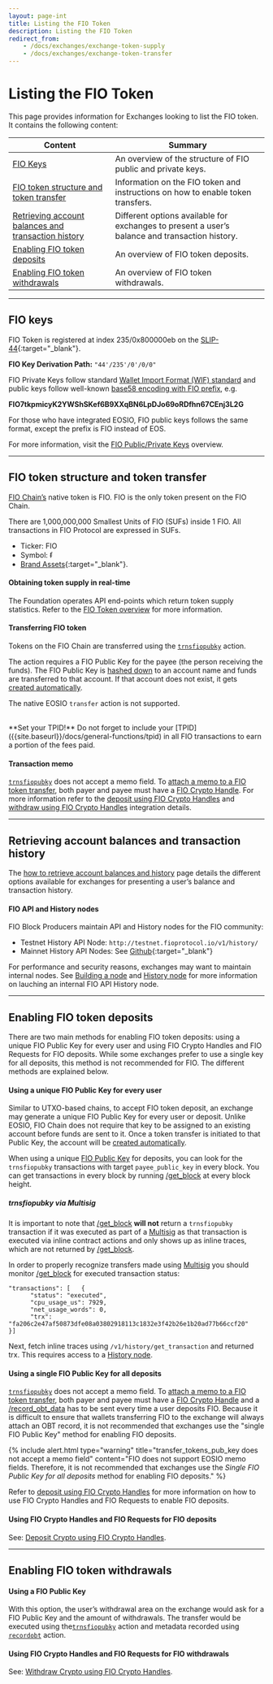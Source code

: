 ```yaml
---
layout: page-int
title: Listing the FIO Token
description: Listing the FIO Token
redirect_from:
    - /docs/exchanges/exchange-token-supply
    - /docs/exchanges/exchange-token-transfer
---
```


# Listing the FIO Token

This page provides information for Exchanges looking to list the FIO token. It contains the following content:

|Content  |Summary |
|---|---|
| [FIO Keys]({{site.baseurl}}/docs/integration-guide/token-listing#fio-keys) | An overview of the structure of FIO public and private keys. |
| [FIO token structure and token transfer]({{site.baseurl}}/docs/integration-guide/token-listing#fio-token-structure-and-token-transfer) | Information on the FIO token and instructions on how to enable token transfers. |
| [Retrieving account balances and transaction history]({{site.baseurl}}/docs/integration-guide/token-listing#retrieving-account-balances-and-transaction-history) | Different options available for exchanges to present a user’s balance and transaction history. |
| [Enabling FIO token deposits]({{site.baseurl}}/docs/integration-guide/token-listing#enabling-fio-token-deposits) | An overview of FIO token deposits. |
| [Enabling FIO token withdrawals]({{site.baseurl}}/docs/integration-guide/token-listing#enabling-fio-token-withdrawals) | An overview of FIO token withdrawals. |

---
## FIO keys

FIO Token is registered at index 235/0x800000eb on the [SLIP-44](https://github.com/satoshilabs/slips/blob/master/slip-0044.md){:target="_blank"}.

**FIO Key Derivation Path:** `"44'/235'/0'/0/0"`

FIO Private Keys follow standard [Wallet Import Format (WIF) standard]({{site.baseurl}}/docs/fio-protocol/keys#fio-private-key-wallet-import-format-wif) and public keys follow well-known [base58 encoding with FIO prefix]({{site.baseurl}}/docs/fio-protocol/keys#fio-public-key-format), e.g.

**FIO7tkpmicyK2YWShSKef6B9XXqBN6LpDJo69oRDfhn67CEnj3L2G**

For those who have integrated EOSIO, FIO public keys follows the same format, except the prefix is FIO instead of EOS.

For more information, visit the [FIO Public/Private Keys]({{site.baseurl}}/docs/fio-protocol/keys) overview.

---
## FIO token structure and token transfer

[FIO Chain’s]({{site.baseurl}}/docs/chain/) native token is FIO. FIO is the only token present on the FIO Chain.

There are 1,000,000,000 Smallest Units of FIO (SUFs) inside 1 FIO. All transactions in FIO Protocol are expressed in SUFs.

* Ticker: FIO
* Symbol: ᵮ
* [Brand Assets](https://fioprotocol.io/brand-assets/){:target="_blank"}.

#### Obtaining token supply in real-time

The Foundation operates API end-points which return token supply statistics. Refer to the [FIO Token overview]({{site.baseurl}}/docs/fio-protocol/fio-token#obtaining-token-supply-in-real-time) for more information.

#### Transferring FIO token

Tokens on the FIO Chain are transferred using the [`trnsfiopubky`]({{site.baseurl}}/pages/api/fio-api/#options-trnsfiopubky) action.

The action requires a FIO Public Key for the payee (the person receiving the funds). The FIO Public Key is [hashed down]({{site.baseurl}}/docs//general-functions/actor-account) to an account name and funds are transferred to that account. If that account does not exist, it gets [created automatically]({{site.baseurl}}/docs/fio-protocol/accounts-permissions#fio-accounts).

The native EOSIO `transfer` action is not supported.

<br>
**Set your TPID!** Do not forget to include your [TPID]({{site.baseurl}}/docs/general-functions/tpid) in all FIO transactions to earn a portion of the fees paid. 

#### Transaction memo

[`trnsfiopubky`]({{site.baseurl}}/pages/api/fio-api/#options-trnsfiopubky) does not accept a memo field. To [attach a memo to a FIO token transfer]({{site.baseurl}}/docs/general-functions/fio-data), both payer and payee must have a [FIO Crypto Handle]({{site.baseurl}}/docs/fio-protocol/fio-address). For more information refer to the [deposit using FIO Crypto Handles]({{site.baseurl}}/docs/integration-guide/handle-receive) and [withdraw using FIO Crypto Handles]({{site.baseurl}}/docs/integration-guide/fio-request) integration details.

---
## Retrieving account balances and transaction history

The [how to retrieve account balances and history]({{site.baseurl}}/docs/general-functions/txn-history) page details the different options available for exchanges for presenting a user’s balance and transaction history.

#### FIO API and History nodes

FIO Block Producers maintain API and History nodes for the FIO community:
* Testnet History API Node: `http://testnet.fioprotocol.io/v1/history/`
* Mainnet History API Nodes: See [Github](https://github.com/fioprotocol/fio.mainnet#history-v1){:target="_blank"}

For performance and security reasons, exchanges may want to maintain internal nodes. See [Building a node]({{site.baseurl}}/docs/chain/node-build) and [History node]({{site.baseurl}}/docs/chain/node-history) for more information on lauching an internal FIO API History node.

---
## Enabling FIO token deposits

There are two main methods for enabling FIO token deposits: using a unique FIO Public Key for every user and using FIO Crypto Handles and FIO Requests for FIO deposits. While some exchanges prefer to use a single key for all deposits, this method is not recommended for FIO. The different methods are explained below.

#### Using a unique FIO Public Key for every user

Similar to UTXO-based chains, to accept FIO token deposit, an exchange may generate a unique FIO Public Key for every user or deposit. Unlike EOSIO, FIO Chain does not require that key to be assigned to an existing account before funds are sent to it. Once a token transfer is initiated to that Public Key, the account will be [created automatically]({{site.baseurl}}/docs/fio-protocol/accounts-permissions#fio-accounts).

When using a unique [FIO Public Key]({{site.baseurl}}/docs/fio-protocol/keys) for deposits, you can look for the `trnsfiopubky` transactions with target `payee_public_key` in every block. You can get transactions in every block by running [/get_block]({{site.baseurl}}/pages/api/fio-api/#post-/get_block) at every block height.

##### *trnsfiopubky* via Multisig

It is important to note that [/get_block]({{site.baseurl}}/pages/api/fio-api/#post-/get_block) **will not** return a `trnsfiopubky` transaction if it was executed as part of a [Multisig]({{site.baseurl}}/docs/fio-protocol/multisig) as that transaction is executed via inline contract actions and only shows up as inline traces, which are not returned by [/get_block]({{site.baseurl}}/pages/api/fio-api/#post-/get_block).

In order to properly recognize transfers made using [Multisig]({{site.baseurl}}/docs/fio-protocol/multisig) you should monitor [/get_block]({{site.baseurl}}/pages/api/fio-api/#post-/get_block) for executed transaction status:
```
"transactions": [   {
      "status": "executed",
      "cpu_usage_us": 7929,
      "net_usage_words": 0,
      "trx": "fa206c2e47af50873dfe08a03802918113c1832e3f42b26e1b20ad77b66ccf20"
}]
```

Next, fetch inline traces using `/v1/history/get_transaction` and returned trx. This requires access to a [History node]({{site.baseurl}}/docs/chain/node-history).

#### Using a single FIO Public Key for all deposits

[`trnsfiopubky`]({{site.baseurl}}/pages/api/fio-api/#options-trnsfiopubky) does not accept a memo field. To [attach a memo to a FIO token transfer]({{site.baseurl}}/docs/general-functions/fio-data), both payer and payee must have a [FIO Crypto Handle]({{site.baseurl}}/docs/fio-protocol/fio-address) and a [/record_obt_data]({{site.baseurl}}/pages/api/fio-api/#options-recordobt) has to be sent every time a user deposits FIO. Because it is difficult to ensure that wallets transferring FIO to the exchange will always attach an OBT record, it is not recommended that exchanges use the "single FIO Public Key" method for enabling FIO deposits. 

{% include alert.html type="warning" title="transfer_tokens_pub_key does not accept a memo field"  content="FIO does not support EOSIO memo fields. Therefore, it is not recommended that exchanges use the *Single FIO Public Key for all deposits* method for enabling FIO deposits." %}

Refer to [deposit using FIO Crypto Handles]({{site.baseurl}}/docs/integration-guide/handle-receive) for more information on how to use FIO Crypto Handles and FIO Requests to enable FIO deposits.

#### Using FIO Crypto Handles and FIO Requests for FIO deposits

See: [Deposit Crypto using FIO Crypto Handles]({{site.baseurl}}/docs/integration-guide/handle-receive).

---
## Enabling FIO token withdrawals

#### Using a FIO Public Key

With this option, the user’s withdrawal area on the exchange would ask for a FIO Public Key and the amount of withdrawals. The transfer would be executed using the[`trnsfiopubky`]({{site.baseurl}}/pages/api/fio-api/#options-trnsfiopubky) action and metadata recorded using [`recordobt`]({{site.baseurl}}/pages/api/fio-api/#options-recordobt) action.

#### Using FIO Crypto Handles and FIO Requests for FIO withdrawals

See: [Withdraw Crypto using FIO Crypto Handles]({{site.baseurl}}/docs/integration-guide/fio-request).
